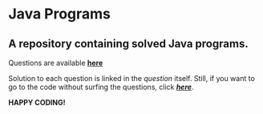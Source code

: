 # Java Programs
## A repository containing solved Java programs.

Questions are available **[here](https://github.com/kangsabaniksouvik/Java-Programs/blob/main/Questions.md)**

Solution to each question is linked in the _question_ itself. Still, if you want to go to the code without surfing the questions, click **_[here](https://github.com/kangsabaniksouvik/Java-Programs/tree/main/Solutions)_**.

**HAPPY CODING!**
